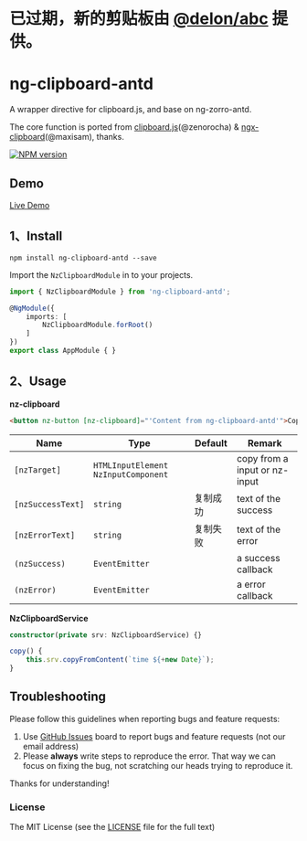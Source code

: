 # 已过期，新的剪贴板由 [@delon/abc](https://github.com/cipchk/delon) 提供。

# ng-clipboard-antd

A wrapper directive for clipboard.js, and base on ng-zorro-antd.

The core function is ported from [clipboard.js](https://github.com/zenorocha/clipboard.js)(@zenorocha) & [ngx-clipboard](https://github.com/maxisam/ngx-clipboard)(@maxisam), thanks.

[![NPM version](https://img.shields.io/npm/v/ng-clipboard-antd.svg)](https://www.npmjs.com/package/ng-clipboard-antd)

## Demo

[Live Demo](https://cipchk.github.io/ng-clipboard-antd/)

## 1、Install

```
npm install ng-clipboard-antd --save
```

Import the `NzClipboardModule` in to your projects.

```typescript
import { NzClipboardModule } from 'ng-clipboard-antd';

@NgModule({
    imports: [
        NzClipboardModule.forRoot()
    ]
})
export class AppModule { }
```

## 2、Usage

**nz-clipboard**

```html
<button nz-button [nz-clipboard]="'Content from ng-clipboard-antd'">Copy</button>
```

| Name    | Type           | Default  | Remark |
| ------- | ------------- | ----- | ----- |
| `[nzTarget]` | `HTMLInputElement` `NzInputComponent` |  | copy from a input or nz-input |
| `[nzSuccessText]` | `string` | 复制成功 | text of the success |
| `[nzErrorText]` | `string` | 复制失败 | text of the error |
| `(nzSuccess)` | `EventEmitter` |  | a success callback |
| `(nzError)` | `EventEmitter` |  | a error callback |

**NzClipboardService**

```typescript
constructor(private srv: NzClipboardService) {}

copy() {
    this.srv.copyFromContent(`time ${+new Date}`);
}
```

## Troubleshooting

Please follow this guidelines when reporting bugs and feature requests:

1. Use [GitHub Issues](https://github.com/cipchk/ng-clipboard-antd/issues) board to report bugs and feature requests (not our email address)
2. Please **always** write steps to reproduce the error. That way we can focus on fixing the bug, not scratching our heads trying to reproduce it.

Thanks for understanding!

### License

The MIT License (see the [LICENSE](https://github.com/cipchk/ng-clipboard-antd/blob/master/LICENSE) file for the full text)
